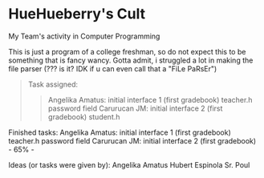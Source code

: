 # HueHueberry's Cult
My Team's activity in Computer Programming

This is just a program of a college freshman, so do not expect this to be something that is fancy wancy.
Gotta admit, i struggled a lot in making the file parser (??? is it? IDK if u can even call that a "FiLe PaRsEr")

>Task assigned:
>>Angelika Amatus:
    initial interface 1 (first gradebook)
    teacher.h
    password field
  Carurucan JM:
    initial interface 2 (first gradebook)
    student.h

Finished tasks:
  Angelika Amatus:
    initial interface 1 (first gradebook)
    teacher.h
    password field
  Carurucan JM:
    initial interface 2 (first gradebook) - 65%
    -

Ideas (or tasks were given by):
  Angelika Amatus
  Hubert Espinola
  Sr. Poul
